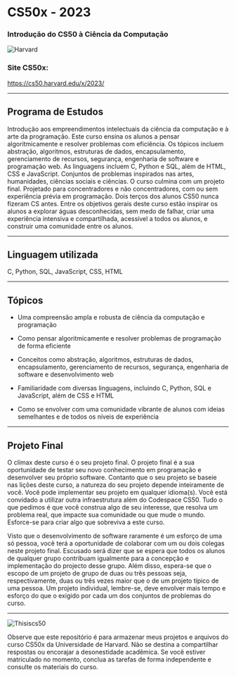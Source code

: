 # CS50x - 2023
### Introdução do CS50 à Ciência da Computação
![Harvard](https://github.com/abnercezar/CS50x/assets/102832541/96a8e6ab-d1a2-40b0-8b16-21db0b3dbd7e)


### Site CS50x: 
https://cs50.harvard.edu/x/2023/

___
## Programa de Estudos
Introdução aos empreendimentos intelectuais da ciência da computação e à arte da programação. Este curso ensina os alunos a pensar algoritmicamente e resolver problemas com eficiência. Os tópicos incluem abstração, algoritmos, estruturas de dados, encapsulamento, gerenciamento de recursos, segurança, engenharia de software e programação web. As linguagens incluem C, Python e SQL, além de HTML, CSS e JavaScript. Conjuntos de problemas inspirados nas artes, humanidades, ciências sociais e ciências. O curso culmina com um projeto final. Projetado para concentradores e não concentradores, com ou sem experiência prévia em programação. Dois terços dos alunos CS50 nunca fizeram CS antes. Entre os objetivos gerais deste curso estão inspirar os alunos a explorar águas desconhecidas, sem medo de falhar, criar uma experiência intensiva e compartilhada, acessível a todos os alunos, e construir uma comunidade entre os alunos.
___
## Linguagem utilizada
C, Python, SQL, JavaScript, CSS, HTML
___
## Tópicos
- Uma compreensão ampla e robusta de ciência da computação e programação

- Como pensar algoritmicamente e resolver problemas de programação de forma eficiente

- Conceitos como abstração, algoritmos, estruturas de dados, encapsulamento, gerenciamento de recursos, segurança, engenharia de software e desenvolvimento web

- Familiaridade com diversas linguagens, incluindo C, Python, SQL e JavaScript, além de CSS e HTML

- Como se envolver com uma comunidade vibrante de alunos com ideias semelhantes e de todos os níveis de experiência
___

## Projeto Final
O clímax deste curso é o seu projeto final. O projeto final é a sua oportunidade de testar seu novo conhecimento em programação e desenvolver seu próprio software. Contanto que o seu projeto se baseie nas lições deste curso, a natureza do seu projeto depende inteiramente de você. Você pode implementar seu projeto em qualquer idioma(s). Você está convidado a utilizar outra infraestrutura além do Codespace CS50. Tudo o que pedimos é que você construa algo de seu interesse, que resolva um problema real, que impacte sua comunidade ou que mude o mundo. Esforce-se para criar algo que sobreviva a este curso.

Visto que o desenvolvimento de software raramente é um esforço de uma só pessoa, você terá a oportunidade de colaborar com um ou dois colegas neste projeto final. Escusado será dizer que se espera que todos os alunos de qualquer grupo contribuam igualmente para a concepção e implementação do projecto desse grupo. Além disso, espera-se que o escopo de um projeto de grupo de duas ou três pessoas seja, respectivamente, duas ou três vezes maior que o de um projeto típico de uma pessoa. Um projeto individual, lembre-se, deve envolver mais tempo e esforço do que o exigido por cada um dos conjuntos de problemas do curso.
___

![Thisiscs50](https://github.com/abnercezar/CS50x/assets/102832541/05954b62-d45d-4b1e-bac4-52d3c744cf57)



Observe que este repositório é para armazenar meus projetos e arquivos do curso CS50x da Universidade de Harvard. Não se destina a compartilhar respostas ou encorajar a desonestidade acadêmica. Se você estiver matriculado no momento, conclua as tarefas de forma independente e consulte os materiais do curso.
